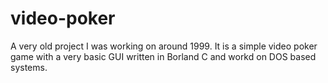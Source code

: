 # video-poker
A very old project I was working on around 1999. It is a simple video poker game with a very basic GUI written in Borland C and workd on DOS based systems.
